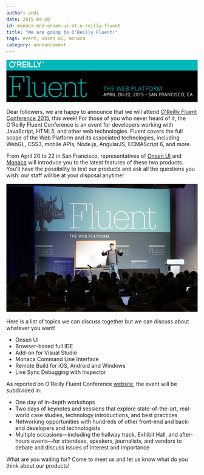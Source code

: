 ```yaml
---
author: andi
date: 2015-04-20
id: monaca-and-onsen-ui-at-o-reilly-fluent
title: "We are going to O'Reilly Fluent!"
tags: event, onsen ui, monaca
category: announcement
---
```


![Conference](/blog/content/images/2015/Apr/conference.png)

Dear followers, we are happy to announce that we will attend [O'Reilly Fluent Conference 2015](http://fluentconf.com/javascript-html-2015), this week! For those of you who never heard of it, the O'Reilly Fluent Conference is an event for developers working with JavaScript, HTML5, and other web technologies. Fluent covers the full scope of the Web Platform and its associated technologies, including WebGL, CSS3, mobile APIs, Node.js, AngularJS, ECMAScript 6, and more.

<!-- more -->

From April 20 to 22 in San Francisco, representatives of [Onsen UI](http://onsen.io/) and [Monaca](https://monaca.io/) will introduce you to the latest features of these two products. You'll have the possibility to test our products and ask all the questions you wish: our staff will be at your disposal anytime!

![Conference](/blog/content/images/2015/Apr/conference2.jpg)

Here is a list of topics we can discuss together but we can discuss about whatever you want!

* Onsen UI
* Browser-based full IDE
* Add-on for Visual Studio
* Monaca Command Line Interface
* Remote Build for iOS, Android and Windows
* Live Sync Debugging with Inspector

As reported on O'Reilly Fluent Conference [website](http://fluentconf.com/javascript-html-2015/public/content/about), the event will be subdivided in:

* One day of in-depth workshops
* Two days of keynotes and sessions that explore state-of-the-art, real-world case studies, technology introductions, and best practices
* Networking opportunities with hundreds of other front-end and back-end developers and technologists
* Multiple occasions—including the hallway track, Exhibit Hall, and after-hours events—for attendees, speakers, journalists, and vendors to debate and discuss issues of interest and importance

What are you waiting for? Come to meet us and let us know what do you think about our products!
